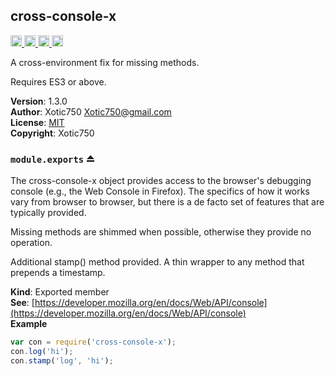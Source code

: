 <a name="module_cross-console-x"></a>

## cross-console-x
<a href="https://travis-ci.org/Xotic750/cross-console-x"
title="Travis status">
<img
src="https://travis-ci.org/Xotic750/cross-console-x.svg?branch=master"
alt="Travis status" height="18">
</a>
<a href="https://david-dm.org/Xotic750/cross-console-x"
title="Dependency status">
<img src="https://david-dm.org/Xotic750/cross-console-x.svg"
alt="Dependency status" height="18"/>
</a>
<a
href="https://david-dm.org/Xotic750/cross-console-x#info=devDependencies"
title="devDependency status">
<img src="https://david-dm.org/Xotic750/cross-console-x/dev-status.svg"
alt="devDependency status" height="18"/>
</a>
<a href="https://badge.fury.io/js/cross-console-x" title="npm version">
<img src="https://badge.fury.io/js/cross-console-x.svg"
alt="npm version" height="18">
</a>

A cross-environment fix for missing methods.

Requires ES3 or above.

**Version**: 1.3.0  
**Author**: Xotic750 <Xotic750@gmail.com>  
**License**: [MIT](&lt;https://opensource.org/licenses/MIT&gt;)  
**Copyright**: Xotic750  
<a name="exp_module_cross-console-x--module.exports"></a>

### `module.exports` ⏏
The cross-console-x object provides access to the browser's debugging console
(e.g., the Web Console in Firefox). The specifics of how it works vary from
browser to browser, but there is a de facto set of features that are
typically provided.

Missing methods are shimmed when possible, otherwise they provide no
operation.

Additional stamp() method provided.
A thin wrapper to any method that prepends a timestamp.

**Kind**: Exported member  
**See**: [https://developer.mozilla.org/en/docs/Web/API/console](https://developer.mozilla.org/en/docs/Web/API/console)  
**Example**  
```js
var con = require('cross-console-x');
con.log('hi');
con.stamp('log', 'hi');
```
